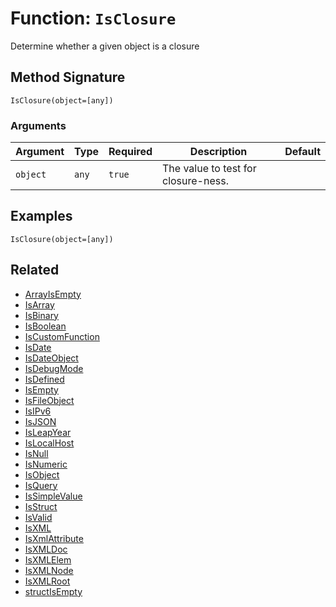 [comment]: # (Note: This documentation is generated dynamically in the build process.  To modify the contents, change the javadoc on the _invoke method of the BIF class)

# Function: `IsClosure`

Determine whether a given object is a closure

## Method Signature
```
IsClosure(object=[any])
```
### Arguments

| Argument | Type | Required | Description | Default |
|----------|------|----------|-------------|---------|
| `object` | `any` | `true` | The value to test for closure-ness. |  |

## Examples

```
IsClosure(object=[any])
```

## Related
  * [ArrayIsEmpty](boxlang-language/reference/built-in-functions/ArrayIsEmpty.md)
  * [IsArray](boxlang-language/reference/built-in-functions/IsArray.md)
  * [IsBinary](boxlang-language/reference/built-in-functions/IsBinary.md)
  * [IsBoolean](boxlang-language/reference/built-in-functions/IsBoolean.md)
  * [IsCustomFunction](boxlang-language/reference/built-in-functions/IsCustomFunction.md)
  * [IsDate](boxlang-language/reference/built-in-functions/IsDate.md)
  * [IsDateObject](boxlang-language/reference/built-in-functions/IsDateObject.md)
  * [IsDebugMode](boxlang-language/reference/built-in-functions/IsDebugMode.md)
  * [IsDefined](boxlang-language/reference/built-in-functions/IsDefined.md)
  * [IsEmpty](boxlang-language/reference/built-in-functions/IsEmpty.md)
  * [IsFileObject](boxlang-language/reference/built-in-functions/IsFileObject.md)
  * [IsIPv6](boxlang-language/reference/built-in-functions/IsIPv6.md)
  * [IsJSON](boxlang-language/reference/built-in-functions/IsJSON.md)
  * [IsLeapYear](boxlang-language/reference/built-in-functions/IsLeapYear.md)
  * [IsLocalHost](boxlang-language/reference/built-in-functions/IsLocalHost.md)
  * [IsNull](boxlang-language/reference/built-in-functions/IsNull.md)
  * [IsNumeric](boxlang-language/reference/built-in-functions/IsNumeric.md)
  * [IsObject](boxlang-language/reference/built-in-functions/IsObject.md)
  * [IsQuery](boxlang-language/reference/built-in-functions/IsQuery.md)
  * [IsSimpleValue](boxlang-language/reference/built-in-functions/IsSimpleValue.md)
  * [IsStruct](boxlang-language/reference/built-in-functions/IsStruct.md)
  * [IsValid](boxlang-language/reference/built-in-functions/IsValid.md)
  * [IsXML](boxlang-language/reference/built-in-functions/IsXML.md)
  * [IsXmlAttribute](boxlang-language/reference/built-in-functions/IsXmlAttribute.md)
  * [IsXMLDoc](boxlang-language/reference/built-in-functions/IsXMLDoc.md)
  * [IsXMLElem](boxlang-language/reference/built-in-functions/IsXMLElem.md)
  * [IsXMLNode](boxlang-language/reference/built-in-functions/IsXMLNode.md)
  * [IsXMLRoot](boxlang-language/reference/built-in-functions/IsXMLRoot.md)
  * [structIsEmpty](boxlang-language/reference/built-in-functions/structIsEmpty.md)
